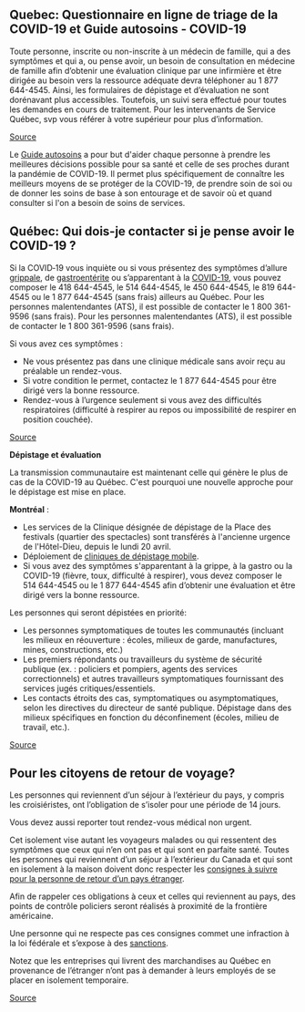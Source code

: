 ## Quebec: Questionnaire en ligne de triage de la COVID-19 et Guide autosoins - COVID-19

Toute personne, inscrite ou non-inscrite à un médecin de famille, qui a des symptômes et qui a, ou pense avoir, un besoin de consultation en médecine de famille afin d’obtenir une évaluation clinique par une infirmière et être dirigée au besoin vers la ressource adéquate devra téléphoner au 1 877 644-4545. Ainsi, les formulaires de dépistage et d’évaluation ne sont dorénavant plus accessibles. Toutefois, un suivi sera effectué pour toutes les demandes en cours de traitement. Pour les intervenants de Service Québec, svp vous référer à votre supérieur pour plus d’information.

[Source](https://covid19.quebec.ca/evaluation/)

Le [Guide autosoins](https://publications.msss.gouv.qc.ca/msss/document-002491/) a pour but d'aider chaque personne à prendre les meilleures décisions possible pour sa santé et celle de ses proches durant la pandémie de COVID-19. Il permet plus spécifiquement de connaître les meilleurs moyens de se protéger de la COVID-19, de prendre soin de soi ou de donner les soins de base à son entourage et de savoir où et quand consulter si l'on a besoin de soins de services.

## Québec: Qui dois-je contacter si je pense avoir le COVID-19 ?

Si la COVID‑19 vous inquiète ou si vous présentez des symptômes d’allure [grippale](https://www.quebec.ca/sante/problemes-de-sante/grippe-rhume-et-gastro/grippe-influenza/#c1274), de [gastroentérite](https://www.quebec.ca/sante/problemes-de-sante/grippe-rhume-et-gastro/gastro-enterite/#c1806) ou s’apparentant à la [COVID-19](https://www.quebec.ca/sante/problemes-de-sante/a-z/informations-generales-sur-le-coronavirus/#c46469), vous pouvez composer le 418 644-4545, le 514 644-4545, le 450 644-4545, le 819 644-4545 ou le 1 877 644-4545 (sans frais) ailleurs au Québec. Pour les personnes malentendantes (ATS), il est possible de contacter le 1 800 361-9596 (sans frais). Pour les personnes malentendantes (ATS), il est possible de contacter le 1 800 361-9596 (sans frais).

Si vous avez ces symptômes :

- Ne vous présentez pas dans une clinique médicale sans avoir reçu au préalable un rendez-vous.
- Si votre condition le permet, contactez le 1 877 644-4545 pour être dirigé vers la bonne ressource.
- Rendez-vous à l’urgence seulement si vous avez des difficultés respiratoires (difficulté à respirer au repos ou impossibilité de respirer en position couchée).

[Source](https://www.quebec.ca/sante/problemes-de-sante/a-z/coronavirus-2019/)

**Dépistage et évaluation**

La transmission communautaire est maintenant celle qui génère le plus de cas de la COVID-19 au Québec. C'est pourquoi une nouvelle approche pour le dépistage est mise en place.

**Montréal** : 
- Les services de la Clinique désignée de dépistage de la Place des festivals (quartier des spectacles) sont transférés à l'ancienne urgence de l'Hôtel-Dieu, depuis le lundi 20 avril.
- Déploiement de [cliniques de dépistage mobile](https://santemontreal.qc.ca/population/coronavirus-covid-19/#c37517).
- Si vous avez des symptômes s'apparentant à la grippe, à la gastro ou la COVID-19 (fièvre, toux, difficulté à respirer), vous devez composer le 514 644-4545 ou le 1 877 644-4545 afin d’obtenir une évaluation et être dirigé vers la bonne ressource.

Les personnes qui seront dépistées en priorité:
- Les personnes symptomatiques de toutes les communautés (incluant les milieux en réouverture : écoles, milieux de garde, manufactures, mines, constructions, etc.)
- Les premiers répondants ou travailleurs du système de sécurité publique (ex. : policiers et pompiers, agents des services correctionnels) et autres travailleurs symptomatiques fournissant des services jugés critiques/essentiels.
- Les contacts étroits des cas, symptomatiques ou asymptomatiques, selon les directives du directeur de santé publique. Dépistage dans des milieux spécifiques en fonction du déconfinement (écoles, milieu de travail, etc.).

[Source](https://santemontreal.qc.ca/population/coronavirus-covid-19/#c37517)

## Pour les citoyens de retour de voyage?

Les personnes qui reviennent d’un séjour à l’extérieur du pays, y compris les croisiéristes, ont l’obligation de s’isoler pour une période de 14 jours.

Vous devez aussi reporter tout rendez-vous médical non urgent.

Cet isolement vise autant les voyageurs malades ou qui ressentent des symptômes que ceux qui n’en ont pas et qui sont en parfaite santé. Toutes les personnes qui reviennent d’un séjour à l’extérieur du Canada et qui sont en isolement à la maison doivent donc respecter les [consignes à suivre pour la personne de retour d’un pays étranger](https://www.quebec.ca/sante/problemes-de-sante/a-z/coronavirus-2019/consignes-aux-voyageurs-covid19/#c56528).

Afin de rappeler ces obligations à ceux et celles qui reviennent au pays, des points de contrôle policiers seront réalisés à proximité de la frontière américaine.

Une personne qui ne respecte pas ces consignes commet une infraction à la loi fédérale et s’expose à des [sanctions](https://www.canada.ca/fr/sante-publique/services/maladies/2019-nouveau-coronavirus/derniers-conseils-sante-voyageurs.html#a2).

Notez que les entreprises qui livrent des marchandises au Québec en provenance de l’étranger n’ont pas à demander à leurs employés de se placer en isolement temporaire.

[Source](https://www.quebec.ca/sante/problemes-de-sante/a-z/coronavirus-2019/consignes-aux-voyageurs-covid19/)
